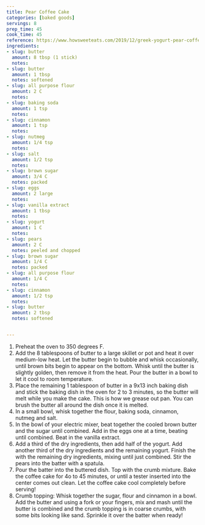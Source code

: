 ```yaml
---
title: Pear Coffee Cake
categories: [baked goods]
servings: 8
prep_time: 45
cook_time: 45
reference: https://www.howsweeteats.com/2019/12/greek-yogurt-pear-coffee-cake/
ingredients:
- slug: butter
  amount: 8 tbsp (1 stick)
  notes:
- slug: butter
  amount: 1 tbsp
  notes: softened
- slug: all purpose flour
  amount: 2 C
  notes:
- slug: baking soda
  amount: 1 tsp
  notes:
- slug: cinnamon
  amount: 1 tsp
  notes:
- slug: nutmeg
  amount: 1/4 tsp
  notes:
- slug: salt
  amount: 1/2 tsp
  notes:
- slug: brown sugar
  amount: 3/4 C
  notes: packed
- slug: eggs
  amount: 2 large
  notes:
- slug: vanilla extract
  amount: 1 tbsp
  notes:
- slug: yogurt
  amount: 1 C
  notes:
- slug: pears
  amount: 2 C
  notes: peeled and chopped
- slug: brown sugar
  amount: 1/4 C
  notes: packed
- slug: all purpose flour
  amount: 1/4 C
  notes:
- slug: cinnamon
  amount: 1/2 tsp
  notes:
- slug: butter
  amount: 2 tbsp
  notes: softened


---
```


1. Preheat the oven to 350 degrees F.
2. Add the 8 tablespoons of butter to a large skillet or pot and heat it over medium-low heat. Let the butter begin to bubble and whisk occasionally, until brown bits begin to appear on the bottom. Whisk until the butter is slightly golden, then remove it from the heat. Pour the butter in a bowl to let it cool to room temperature.
3. Place the remaining 1 tablespoon of butter in a 9x13 inch baking dish and stick the baking dish in the oven for 2 to 3 minutes, so the butter will melt while you make the cake. This is how we grease out pan. You can brush the butter all around the dish once it is melted.
4. In a small bowl, whisk together the flour, baking soda, cinnamon, nutmeg and salt.
5. In the bowl of your electric mixer, beat together the cooled brown butter and the sugar until combined. Add in the eggs one at a time, beating until combined. Beat in the vanilla extract.
6. Add a third of the dry ingredients, then add half of the yogurt. Add another third of the dry ingredients and the remaining yogurt. Finish the with the remaining dry ingredients, mixing until just combined. Stir the pears into the batter with a spatula.
7. Pour the batter into the buttered dish. Top with the crumb mixture. Bake the coffee cake for 4o to 45 minutes, or until a tester inserted into the center comes out clean. Let the coffee cake cool completely before serving!
8. Crumb topping: Whisk together the sugar, flour and cinnamon in a bowl. Add the butter and using a fork or your fingers, mix and mash until the butter is combined and the crumb topping is in coarse crumbs, with some bits looking like sand. Sprinkle it over the batter when ready!
